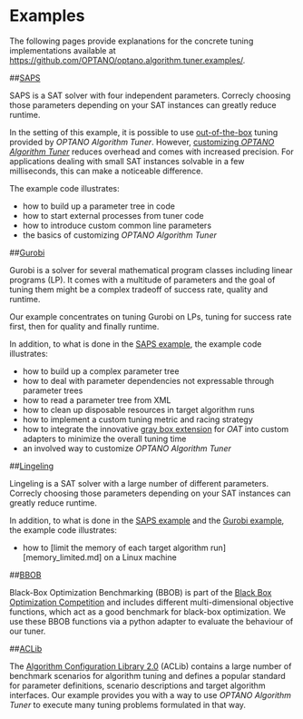 # Examples

The following pages provide explanations for the concrete tuning implementations available at https://github.com/OPTANO/optano.algorithm.tuner.examples/.

##[SAPS](saps.md)

SAPS is a SAT solver with four independent parameters. Correcly choosing those parameters depending on your SAT instances can greatly reduce runtime.

In the setting of this example, it is possible to use [out-of-the-box](../userDoc/basic_usage.md) tuning provided by *OPTANO Algorithm Tuner*. However, [customizing <i>OPTANO Algorithm Tuner</i>](advanced.md) reduces overhead and comes with increased precision. For applications dealing with small SAT instances solvable in a few milliseconds, this can make a noticeable difference.<br>

The example code illustrates:

- how to build up a parameter tree in code
- how to start external processes from tuner code
- how to introduce custom common line parameters
- the basics of customizing *OPTANO Algorithm Tuner*

##[Gurobi](gurobi.md)

Gurobi is a solver for several mathematical program classes including linear programs (LP). It comes with a multitude of parameters and the goal of tuning them might be a complex tradeoff of success rate, quality and runtime.

Our example concentrates on tuning Gurobi on LPs, tuning for success rate first, then for quality and finally runtime.

In addition, to what is done in the [SAPS example](saps.md), the example code illustrates:

- how to build up a complex parameter tree
- how to deal with parameter dependencies not expressable through parameter trees
- how to read a parameter tree from XML
- how to clean up disposable resources in target algorithm runs
- how to implement a custom tuning metric and racing strategy
- how to integrate the innovative [gray box extension](gray_box_tuning.md) for *OAT* into custom adapters to minimize the overall tuning time
- an involved way to customize *OPTANO Algorithm Tuner*

##[Lingeling](lingeling.md)

Lingeling is a SAT solver with a large number of different parameters. Correcly choosing those parameters depending on your SAT instances can greatly reduce runtime.

In addition, to what is done in the [SAPS example](saps.md) and the [Gurobi example](gurobi.md), the example code illustrates:

- how to [limit the memory of each target algorithm run][memory_limited.md] on a Linux machine

##[BBOB](bbob.md)

Black-Box Optimization Benchmarking (BBOB) is part of the [Black Box Optimization Competition](https://bbcomp.ini.rub.de/) and includes different multi-dimensional objective functions, which act as a good benchmark for black-box optimization. We use these BBOB functions via a python adapter to evaluate the behaviour of our tuner.

##[ACLib](aclib.md)

The [Algorithm Configuration Library 2.0](https://bitbucket.org/mlindauer/aclib2) (ACLib) contains a large number of benchmark scenarios for algorithm tuning and defines a popular standard for parameter definitions, scenario descriptions and target algorithm interfaces. Our example provides you with a way to use _OPTANO Algorithm Tuner_ to execute many tuning problems formulated in that way.